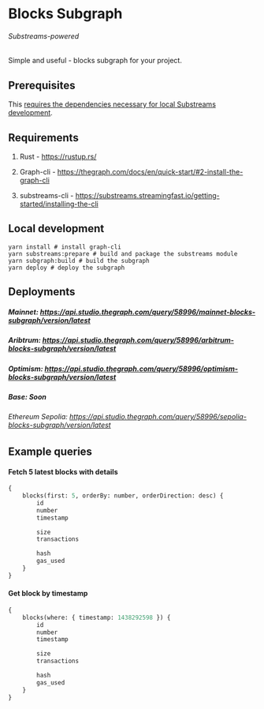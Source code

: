 # Blocks Subgraph

###### Substreams-powered

Simple and useful - blocks subgraph for your project.

## Prerequisites

This [requires the dependencies necessary for local Substreams development](https://substreams.streamingfast.io/developers-guide/installation-requirements).

## Requirements

1. Rust - https://rustup.rs/

2. Graph-cli - https://thegraph.com/docs/en/quick-start/#2-install-the-graph-cli

3. substreams-cli - https://substreams.streamingfast.io/getting-started/installing-the-cli

## Local development

```
yarn install # install graph-cli
yarn substreams:prepare # build and package the substreams module
yarn subgraph:build # build the subgraph
yarn deploy # deploy the subgraph
```

## Deployments

##### Mainnet: https://api.studio.thegraph.com/query/58996/mainnet-blocks-subgraph/version/latest

##### Aribtrum: https://api.studio.thegraph.com/query/58996/arbitrum-blocks-subgraph/version/latest

##### Optimism: https://api.studio.thegraph.com/query/58996/optimism-blocks-subgraph/version/latest

##### Base: Soon

###### Ethereum Sepolia: https://api.studio.thegraph.com/query/58996/sepolia-blocks-subgraph/version/latest

## Example queries

#### Fetch 5 latest blocks with details

```graphql
{
    blocks(first: 5, orderBy: number, orderDirection: desc) {
        id
        number
        timestamp

        size
        transactions

        hash
        gas_used
    }
}
```

#### Get block by timestamp

```graphql
{
    blocks(where: { timestamp: 1438292598 }) {
        id
        number
        timestamp

        size
        transactions

        hash
        gas_used
    }
}
```